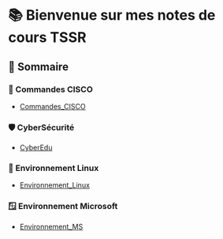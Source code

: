 # 📚 Bienvenue sur mes notes de cours TSSR

## 🧭 Sommaire

### 📡 Commandes CISCO
- [Commandes_CISCO](Commandes_CISCO/Commandes_CISCO.md)

### 🛡️ CyberSécurité
- [CyberEdu](CyberEdu/CyberEdu.md)

### 🐧 Environnement Linux
- [Environnement_Linux](Environnement_Linux/Environnement_Linux.md)

### 🪟 Environnement Microsoft
- [Environnement_MS](Environnement_MS/Environnement_MS.md)
